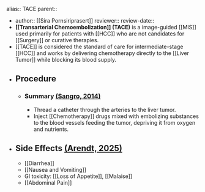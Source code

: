 alias:: TACE
parent::

- author:: [[Sira Pornsiriprasert]] 
  reviewer::
  review-date::
- **[[Transarterial Chemoembolization]] (TACE)** is a image-guided [[MIS]] used primarily for patients with [[HCC]] who are not candidates for [[Surgery]] or curative therapies.
- [[TACE]] is considered the standard of care for intermediate-stage [[HCC]] and works by delivering chemotherapy directly to the [[Liver Tumor]] while blocking its blood supply.
- ## Procedure
	- ### Summary [(Sangro, 2014)]([[References/sangroTransarterialChemoembolizationRadioembolization2014]])
		- Thread a catheter through the arteries to the liver tumor.
		- Inject [[Chemotherapy]] drugs mixed with embolizing substances to the blood vessels feeding the tumor, depriving it from oxygen and nutrients.
- ## Side Effects [(Arendt, 2025)]([[References/arendtGastrointestinalSideEffects2025]])
	- [[Diarrhea]]
	- [[Nausea and Vomiting]]
	- GI toxicity: [[Loss of Appetite]], [[Malaise]]
	- [[Abdominal Pain]]